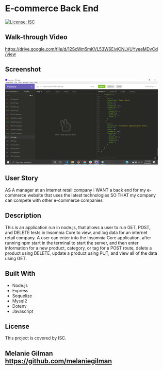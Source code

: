 # E-commerce Back End 

[![License: ISC](https://img.shields.io/badge/License-ISC-blue.svg)](https://opensource.org/licenses/ISC)

## Walk-through Video
https://drive.google.com/file/d/12ScWm5mKVL53W6EiviCNLVUYyeeMDvCd/view

## Screenshot
![Screenshot](assets/images/screenshotjson.png)

## User Story
AS A manager at an internet retail company
I WANT a back end for my e-commerce website that uses the latest technologies
SO THAT my company can compete with other e-commerce companies

## Description
This is an application run in node.js, that allows a user to run GET, POST, and DELETE
tests in Insomnia Core to view, and log data for an internet retail company.  A user 
can enter into the Insomnia Core application, after running npm start in the terminal to start the server, and then enter information for a new product, category, or tag for a POST route, delete a product using DELETE, update a product using PUT, and view all of the data using GET.

## Built With
* Node.js
* Express
* Sequelize
* Mysql2
* Dotenv
* Javascript

## License
This project is covered by ISC.

## Melanie Gilman https://github.com/melaniegilman

